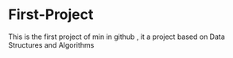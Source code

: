 # First-Project
This is the first project of min in github , it a project based on Data Structures and Algorithms
